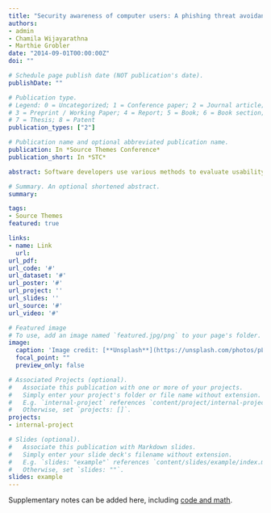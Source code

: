 ```yaml
---
title: "Security awareness of computer users: A phishing threat avoidance perspective"
authors:
- admin
- Chamila Wijayarathna
- Marthie Grobler
date: "2014-09-01T00:00:00Z"
doi: ""

# Schedule page publish date (NOT publication's date).
publishDate: ""

# Publication type.
# Legend: 0 = Uncategorized; 1 = Conference paper; 2 = Journal article;
# 3 = Preprint / Working Paper; 4 = Report; 5 = Book; 6 = Book section;
# 7 = Thesis; 8 = Patent
publication_types: ["2"]

# Publication name and optional abbreviated publication name.
publication: In *Source Themes Conference*
publication_short: In *STC*

abstract: Software developers use various methods to evaluate usability and identify usability issues exist in systems they develop. Cognitive Dimensions Framework (CDF) based usability evaluation is one of the popular usability evaluation methods. It uses an open-ended questionnaire to collect qualitative feedback from users after using a system. To identify usability issues, evaluators should analyse this qualitative feedback. However, the approach to follow when performing this analysis is not explored in detail. We conducted a systematic literature review and reviewed 70 studies that used various CDF questionnaires for usability evaluations and investigated how those studies have analysed CDF questionnaire responses to identify usability issues. This revealed five methods that previous research has used for data analysis and four methods for identifying usability issues from CDF questionnaire responses. We applied the results of the literature review to develop a methodology and a set of guidelines to analyse qualitative feedback collected via a CDF questionnaire that targets evaluating security APIs. We tested the developed guidelines by conducting an empirical investigation. The results of the experiment revealed that using the proposed guidelines helps to identify significantly more usability issues with a higher validity.

# Summary. An optional shortened abstract.
summary: 

tags:
- Source Themes
featured: true

links:
- name: Link
  url: 
url_pdf: 
url_code: '#'
url_dataset: '#'
url_poster: '#'
url_project: ''
url_slides: ''
url_source: '#'
url_video: '#'

# Featured image
# To use, add an image named `featured.jpg/png` to your page's folder. 
image:
  caption: 'Image credit: [**Unsplash**](https://unsplash.com/photos/pLCdAaMFLTE)'
  focal_point: ""
  preview_only: false

# Associated Projects (optional).
#   Associate this publication with one or more of your projects.
#   Simply enter your project's folder or file name without extension.
#   E.g. `internal-project` references `content/project/internal-project/index.md`.
#   Otherwise, set `projects: []`.
projects:
- internal-project

# Slides (optional).
#   Associate this publication with Markdown slides.
#   Simply enter your slide deck's filename without extension.
#   E.g. `slides: "example"` references `content/slides/example/index.md`.
#   Otherwise, set `slides: ""`.
slides: example
---
```


Supplementary notes can be added here, including [code and math](https://sourcethemes.com/academic/docs/writing-markdown-latex/).

